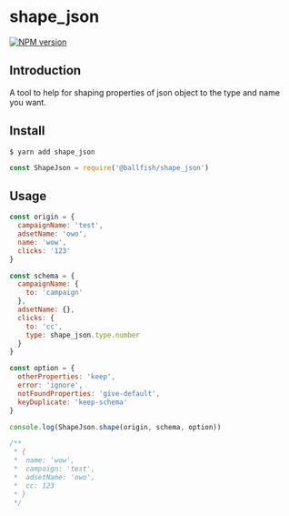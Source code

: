 # shape_json

[![NPM version][npm-image]][npm-url]

## Introduction

A tool to help for shaping properties of json object to the type and name you want.

## Install

```shell
$ yarn add shape_json
```

```js
const ShapeJson = require('@ballfish/shape_json')
```

## Usage

```js
const origin = {
  campaignName: 'test',
  adsetName: 'owo',
  name: 'wow',
  clicks: '123'
}

const schema = {
  campaignName: {
    to: 'campaign'
  },
  adsetName: {},
  clicks: {
    to: 'cc',
    type: shape_json.type.number
  }
}

const option = {
  otherProperties: 'keep',
  error: 'ignore',
  notFoundProperties: 'give-default',
  keyDuplicate: 'keep-schema'
}

console.log(ShapeJson.shape(origin, schema, option))

/**
 * {
 *  name: 'wow',
 *  campaign: 'test',
 *  adsetName: 'owo',
 *  cc: 123
 * }
 */
```

[npm-image]: https://img.shields.io/npm/v/@ballfish/shape_json.svg
[npm-url]: https://npmjs.org/package/@ballfish/shape_json
